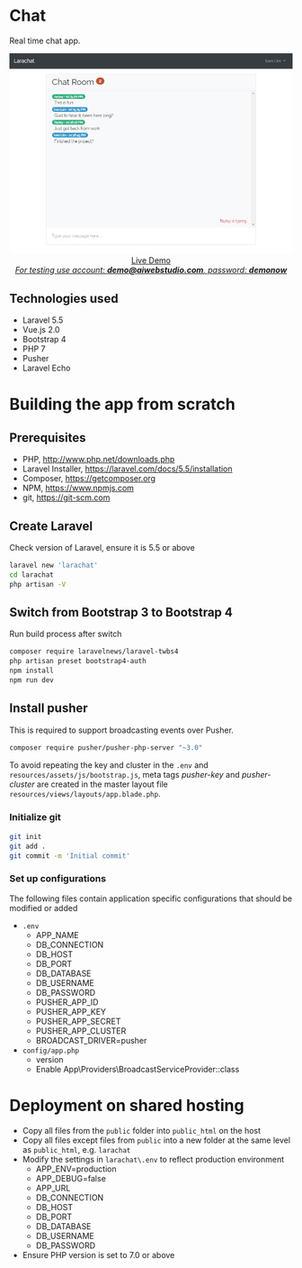 # Chat

Real time chat app.

<p align="center">
  <a href="http://larachat.aiwebstudio.com" target="_blank">
    <img src="https://github.com/ijklim/larachat/blob/master/screenshot.jpg" width="970px">
    <br>
    Live Demo
    <br><i>For testing use account: <strong>demo@aiwebstudio.com</strong>, password: <strong>demonow</strong></i>
  </a>
</p>

## Technologies used

* Laravel 5.5
* Vue.js 2.0
* Bootstrap 4
* PHP 7
* Pusher
* Laravel Echo

# Building the app from scratch

## Prerequisites

* PHP, http://www.php.net/downloads.php
* Laravel Installer, https://laravel.com/docs/5.5/installation
* Composer, https://getcomposer.org
* NPM, https://www.npmjs.com
* git, https://git-scm.com

## Create Laravel

Check version of Laravel, ensure it is 5.5 or above

```bash
laravel new 'larachat'
cd larachat
php artisan -V
```

## Switch from Bootstrap 3 to Bootstrap 4

Run build process after switch

```bash
composer require laravelnews/laravel-twbs4
php artisan preset bootstrap4-auth
npm install
npm run dev
```

## Install pusher

This is required to support broadcasting events over Pusher.

```bash
composer require pusher/pusher-php-server "~3.0"
```

To avoid repeating the key and cluster in the `.env` and `resources/assets/js/bootstrap.js`, meta tags *pusher-key* and *pusher-cluster* are created in the master layout file `resources/views/layouts/app.blade.php`.

### Initialize git

```bash
git init
git add .
git commit -m 'Initial commit'
```

### Set up configurations

The following files contain application specific configurations that should be modified or added

* `.env`
  * APP_NAME
  * DB_CONNECTION
  * DB_HOST
  * DB_PORT
  * DB_DATABASE
  * DB_USERNAME
  * DB_PASSWORD
  * PUSHER_APP_ID
  * PUSHER_APP_KEY
  * PUSHER_APP_SECRET
  * PUSHER_APP_CLUSTER
  * BROADCAST_DRIVER=pusher
* `config/app.php`
  * version
  * Enable App\Providers\BroadcastServiceProvider::class

# Deployment on shared hosting

* Copy all files from the `public` folder into `public_html` on the host
* Copy all files except files from `public` into a new folder at the same level as `public_html`, e.g. `larachat`
* Modify the settings in `larachat\.env` to reflect production environment
  * APP_ENV=production
  * APP_DEBUG=false
  * APP_URL
  * DB_CONNECTION
  * DB_HOST
  * DB_PORT
  * DB_DATABASE
  * DB_USERNAME
  * DB_PASSWORD
* Ensure PHP version is set to 7.0 or above
